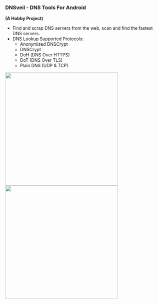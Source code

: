 ### DNSveil - DNS Tools For Android
**(A Hobby Project)**
- Find and scrap DNS servers from the web, scan and find the fastest DNS servers.
- DNS Lookup Supported Protocols:
  - Anonymized DNSCrypt
  - DNSCrypt
  - DoH (DNS Over HTTPS)
  - DoT (DNS Over TLS)
  - Plain DNS (UDP & TCP)

<img src="https://github.com/user-attachments/assets/5861797f-cc0e-4653-a73e-eb75ad7a4f69" width="360">
<img src="https://github.com/user-attachments/assets/f01e0607-8351-438f-b551-e52a12921009" width="360">

